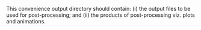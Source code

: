 This convenience output directory should contain:
(i)  the output files to be used for post-processing; and
(ii) the products of post-processing viz. plots and animations.
